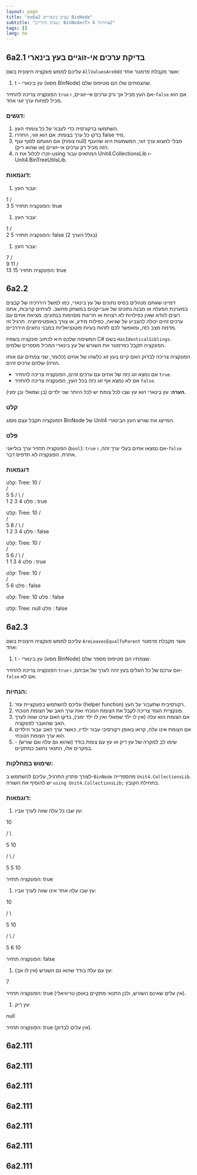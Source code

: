 ```yaml
---
layout: page
title: "ex6a2 עצים בינאריים BinNode"
subtitle: "עצים בינריים: BinNode<T> תרגול 6a2"
tags: []
lang: he
---
```




## 6a2.1 בדיקת ערכים אי-זוגיים בעץ בינארי
<!-- [link](https://stacks.co.il/console/classroom/cE8hnVaSTt/assignment/cE8hnVaSTt-csharp-wgK2uTCNPYfO/csharp-opSDqpbMbX4ecqE) -->

עליכם לממש פונקציה חיצונית בשם `AllValuesAreOdd` אשר מקבלת פרמטר אחד:

1. t - עץ בינארי (מסוג BinNode) שהצמתים שלו הם מטיפוס שלם.

הפונקציה צריכה להחזיר `true` אם העץ מכיל אך ורק ערכים אי-זוגיים, ו-`false` אם הוא מכיל לפחות ערך זוגי אחד.

### דגשים:

1. השתמשו ברקורסיה כדי לעבור על כל צומתי העץ.
2. בדקו כל ערך בצומת: אם הוא זוגי, החזירו false מיד.
3. אם הגעתם לסוף ענף (צומת null) מבלי למצוא ערך זוגי, המשמעות היא שהענף הזה מכיל רק ערכים אי-זוגיים (או שהוא ריק).
4. זכרו לכלול את ה-using המתאים עבור Unit4.CollectionsLib ו-Unit4.BinTreeUtilsLib.

<!-- [link](https://stacks.co.il/console/classroom/cE8hnVaSTt/assignment/cE8hnVaSTt-csharp-wgK2uTCNPYfO/csharp-opSDqpbMbX4ecqE) -->

### דוגמאות:

1. עבור העץ:

1
/ \
3 5
הפונקציה תחזיר: true

1. עבור העץ:

1
/ \
2 5
הפונקציה תחזיר: false (בגלל הערך 2)

1. עבור העץ:

7
/ \
9 11
/ \
13 15
הפונקציה תחזיר: true







## 6a2.2
<!-- [link](https://stacks.co.il/console/classroom/cE8hnVaSTt/assignment/cE8hnVaSTt-csharp-wgK2uTCNPYfO/csharp-eVVnYndq1Vk8XGS) -->

דמיינו שאתם מנהלים בסיס נתונים של עץ בינארי, כמו למשל היררכיה של קבצים במערכת הפעלה או מבנה נתונים של אובייקטים במשחק מחשב. לעיתים קרובות, אתם רוצים לוודא שאין כפילויות לא רצויות או חריגות מסוימות בנתונים. מציאת אחים עם ערכים זהים יכולה להצביע על שגיאה, כפילות מידע, או צורך באופטימיזציה. תרגיל זה מדמה מצב כזה, ומאפשר לכם לזהות בעיות פוטנציאליות במבני נתונים היררכיים.

המשימה שלכם היא לכתוב פונקציה בשפת C# בשם `HasIdenticalSiblings`.
הפונקציה תקבל כפרמטר את השורש של עץ בינארי המכיל מספרים שלמים.

הפונקציה צריכה לבדוק האם קיים בעץ זוג כלשהו של אחים (כלומר, שני צמתים עם אותו הורה) שלהם ערכים זהים.

*   אם נמצא זוג כזה של אחים עם ערכים זהים, הפונקציה צריכה להחזיר `true`.
*   אם לא נמצא אף זוג כזה בכל העץ, הפונקציה צריכה להחזיר `false`.

**הערה**: עץ בינארי הוא עץ שבו לכל צומת יש לכל היותר שני ילדים (בן שמאלי ובן ימני).

### קלט

הפונקציה תקבל עצם מסוג BinNode של Unit4 המייצג את שורש העץ הבינארי.

### פלט

הפונקציה תחזיר ערך בוליאני (`bool`): `true` אם נמצאו אחים בעלי ערך זהה, ו-`false` אחרת. הפונקציה לא תדפיס דבר.

<!-- [link](https://stacks.co.il/console/classroom/cE8hnVaSTt/assignment/cE8hnVaSTt-csharp-wgK2uTCNPYfO/csharp-eVVnYndq1Vk8XGS) -->

### דוגמאות

קלט: Tree:           10
               /  \
              /    \
             5      5
            / \    / \
           1   2  3   4
פלט : true 

קלט: Tree:           10
               /  \
              /    \
             5      8
            / \    / \
           1   2  3   4
פלט : false 

קלט: Tree:           10
               /  \
              /    \
             5      6
            / \    / \
           1   1  3   4
פלט : true 

קלט: Tree:           10
               /  \
              /    \
             5      6
פלט : false 

קלט: Tree:           10
פלט : false 

קלט: Tree:           null
פלט : false









## 6a2.3
<!-- [link](https://stacks.co.il/console/classroom/cE8hnVaSTt/assignment/cE8hnVaSTt-csharp-wgK2uTCNPYfO/csharp-JGKciO7Ij4LYysO) -->

עליכם לממש פונקציה חיצונית בשם `AreLeavesEqualToParent` אשר מקבלת פרמטר אחד:

1. t - עץ בינארי (מסוג BinNode) שצמתיו הם מטיפוס מספר שלם.

הפונקציה צריכה להחזיר `true` אם ערכם של כל העלים בעץ זהה לערך של אביהם, ו-`false` אם לא.

### הנחיות:

1. עליכם להשתמש בפונקציית עזר (helper function) רקורסיבית שתעבור על העץ.
2. פונקציית העזר צריכה לקבל את הצומת הנוכחי ואת ערך האב של הצומת הנוכחי.
3. אם הצומת הוא עלה (אין לו ילד שמאלי ואין לו ילד ימני), בדקו האם ערכו שווה לערך האב שהועבר לפונקציה.
4. אם הצומת אינו עלה, קראו באופן רקורסיבי עבור ילדיו, כאשר ערך האב עבור הילדים הוא ערך הצומת הנוכחי.
5. שימו לב למקרה של עץ ריק או עץ עם צומת בודד (שהוא גם עלה וגם שורש) - במקרים אלו, התנאי נחשב כמתקיים.

### שימוש במחלקות:

לצורך פתרון התרגיל, עליכם להשתמש ב-`BinNode` מהספרייה `Unit4.CollectionsLib`.
יש להוסיף את השורה `using Unit4.CollectionsLib;` בתחילת הקובץ.

<!-- [link](https://stacks.co.il/console/classroom/cE8hnVaSTt/assignment/cE8hnVaSTt-csharp-wgK2uTCNPYfO/csharp-JGKciO7Ij4LYysO) -->

### דוגמאות:

1. עץ שבו כל עלה שווה לערך אביו:

10

/ \

5 10

/ \ /

5 5 10

הפונקציה תחזיר: true

1. עץ שבו עלה אחד אינו שווה לערך אביו:

10

/ \

5 10

/ \ /

5 6 10

הפונקציה תחזיר: false

1. עץ עם עלה בודד שהוא גם השורש (אין לו אב):

7

הפונקציה תחזיר: true (אין עלים שאינם השורש, ולכן התנאי מתקיים באופן טריוויאלי).

1. עץ ריק:

null

הפונקציה תחזיר: true (אין עלים לבדוק).









## 6a2.111









## 6a2.111









## 6a2.111









## 6a2.111









## 6a2.111









## 6a2.111









## 6a2.111






